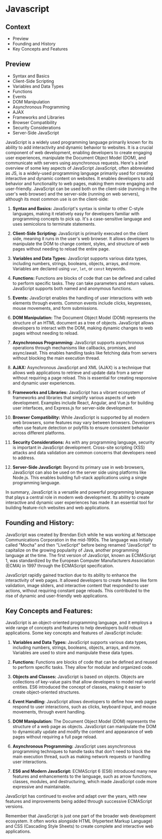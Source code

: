 # Javascript
## Context
  - Preview
  - Founding and History
  - Key Concepts and Features
 

## Preview
  - Syntax and Basics
  - Client-Side Scripting
  - Variables and Data Types
  - Functions
  - Events
  - DOM Manipulation
  - Asynchronous Programming
  - AJAX
  - Frameworks and Libraries
  - Browser Compatibility
  - Security Considerations
  - Server-Side JavaScript

    
JavaScript is a widely used programming language primarily known for its ability to add interactivity and dynamic behavior to websites. It is a crucial component of web development, enabling developers to create engaging user experiences, manipulate the Document Object Model (DOM), and communicate with servers using asynchronous requests. Here's a brief overview of some key aspects of JavaScript JavaScript, often abbreviated as JS, is a widely-used programming language primarily used for creating interactive and dynamic content on websites. It enables developers to add behavior and functionality to web pages, making them more engaging and user-friendly. JavaScript can be used both on the client-side (running in the user's web browser) and the server-side (running on web servers), although its most common use is on the client-side:

1. **Syntax and Basics:** JavaScript's syntax is similar to other C-style languages, making it relatively easy for developers familiar with programming concepts to pick up. It's a case-sensitive language and uses semicolons to terminate statements.

2. **Client-Side Scripting:** JavaScript is primarily executed on the client side, meaning it runs in the user's web browser. It allows developers to manipulate the DOM to change content, styles, and structure of web pages without needing to reload the entire page.

3. **Variables and Data Types:** JavaScript supports various data types, including numbers, strings, booleans, objects, arrays, and more. Variables are declared using `var`, `let`, or `const` keywords.

4. **Functions:** Functions are blocks of code that can be defined and called to perform specific tasks. They can take parameters and return values. JavaScript supports both named and anonymous functions.

5. **Events:** JavaScript enables the handling of user interactions with web elements through events. Common events include clicks, keypresses, mouse movements, and form submissions.

6. **DOM Manipulation:** The Document Object Model (DOM) represents the structure of an HTML document as a tree of objects. JavaScript allows developers to interact with the DOM, making dynamic changes to web pages without needing to reload.

7. **Asynchronous Programming:** JavaScript supports asynchronous operations through mechanisms like callbacks, promises, and async/await. This enables handling tasks like fetching data from servers without blocking the main execution thread.

8. **AJAX:** Asynchronous JavaScript and XML (AJAX) is a technique that allows web applications to retrieve and update data from a server without requiring a page reload. This is essential for creating responsive and dynamic user experiences.

9. **Frameworks and Libraries:** JavaScript has a vibrant ecosystem of frameworks and libraries that simplify various aspects of web development. Examples include React, Angular, and Vue.js for building user interfaces, and Express.js for server-side development.

10. **Browser Compatibility:** While JavaScript is supported by all modern web browsers, some features may vary between browsers. Developers often use feature detection or polyfills to ensure consistent behavior across different platforms.

11. **Security Considerations:** As with any programming language, security is important in JavaScript development. Cross-site scripting (XSS) attacks and data validation are common concerns that developers need to address.

12. **Server-Side JavaScript:** Beyond its primary use in web browsers, JavaScript can also be used on the server side using platforms like Node.js. This enables building full-stack applications using a single programming language.

In summary, JavaScript is a versatile and powerful programming language that plays a central role in modern web development. Its ability to create interactive and dynamic user experiences has made it an essential tool for building feature-rich websites and web applications.







## Founding and History:
JavaScript was created by Brendan Eich while he was working at Netscape Communications Corporation in the mid-1990s. The language was initially called "Mocha" and then "LiveScript" before being renamed "JavaScript" to capitalize on the growing popularity of Java, another programming language at the time. The first version of JavaScript, known as ECMAScript 1, was standardized by the European Computer Manufacturers Association (ECMA) in 1997 through the ECMAScript specification.

JavaScript rapidly gained traction due to its ability to enhance the interactivity of web pages. It allowed developers to create features like form validation, image sliders, and interactive content that responded to user actions, without requiring constant page reloads. This contributed to the rise of dynamic and user-friendly web applications.

## Key Concepts and Features:
JavaScript is an object-oriented programming language, and it employs a wide range of concepts and features to help developers build robust applications. Some key concepts and features of JavaScript include:

1. **Variables and Data Types:** JavaScript supports various data types, including numbers, strings, booleans, objects, arrays, and more. Variables are used to store and manipulate these data types.

2. **Functions:** Functions are blocks of code that can be defined and reused to perform specific tasks. They allow for modular and organized code.

3. **Objects and Classes:** JavaScript is based on objects. Objects are collections of key-value pairs that allow developers to model real-world entities. ES6 introduced the concept of classes, making it easier to create object-oriented structures.

4. **Event Handling:** JavaScript allows developers to define how web pages respond to user interactions, such as clicks, keyboard input, and mouse movements, through event handling.

5. **DOM Manipulation:** The Document Object Model (DOM) represents the structure of a web page as objects. JavaScript can manipulate the DOM to dynamically update and modify the content and appearance of web pages without requiring a full page reload.

6. **Asynchronous Programming:** JavaScript uses asynchronous programming techniques to handle tasks that don't need to block the main execution thread, such as making network requests or handling user interactions.

7. **ES6 and Modern JavaScript:** ECMAScript 6 (ES6) introduced many new features and enhancements to the language, such as arrow functions, classes, modules, and destructuring, which made JavaScript code more expressive and maintainable.

JavaScript has continued to evolve and adapt over the years, with new features and improvements being added through successive ECMAScript versions.

Remember that JavaScript is just one part of the broader web development ecosystem. It often works alongside HTML (Hypertext Markup Language) and CSS (Cascading Style Sheets) to create complete and interactive web applications.
